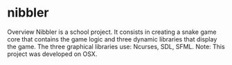 # nibbler
 Overview Nibbler is a school project. It consists in creating a snake game core that contains the game logic and three dynamic libraries that display the game.  The three graphical libraries use:  Ncurses, SDL, SFML. Note: This project was developed on OSX.
